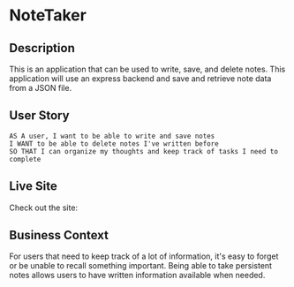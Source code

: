 # NoteTaker


## Description

This is an application that can be used to write, save, and delete notes. This application will use an express backend and save and retrieve note data from a JSON file.


## User Story
```
AS A user, I want to be able to write and save notes
I WANT to be able to delete notes I've written before
SO THAT I can organize my thoughts and keep track of tasks I need to complete
```

## Live Site

Check out the site: 


## Business Context

For users that need to keep track of a lot of information, it's easy to forget or be unable to recall something important. Being able to take persistent notes allows users to have written information available when needed.



